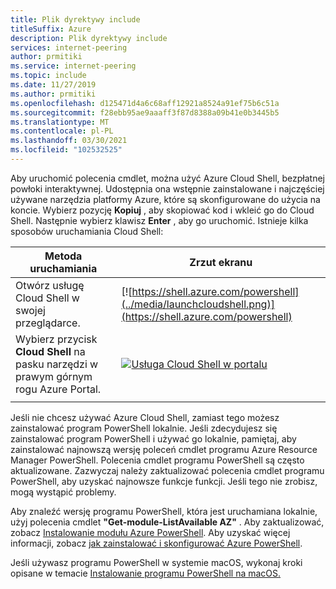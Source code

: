 ```yaml
---
title: Plik dyrektywy include
titleSuffix: Azure
description: Plik dyrektywy include
services: internet-peering
author: prmitiki
ms.service: internet-peering
ms.topic: include
ms.date: 11/27/2019
ms.author: prmitiki
ms.openlocfilehash: d125471d4a6c68aff12921a8524a91ef75b6c51a
ms.sourcegitcommit: f28ebb95ae9aaaff3f87d8388a09b41e0b3445b5
ms.translationtype: MT
ms.contentlocale: pl-PL
ms.lasthandoff: 03/30/2021
ms.locfileid: "102532525"
---
```

Aby uruchomić polecenia cmdlet, można użyć Azure Cloud Shell, bezpłatnej powłoki interaktywnej. Udostępnia ona wstępnie zainstalowane i najczęściej używane narzędzia platformy Azure, które są skonfigurowane do użycia na koncie. Wybierz pozycję **Kopiuj** , aby skopiować kod i wkleić go do Cloud Shell. Następnie wybierz klawisz **Enter** , aby go uruchomić. Istnieje kilka sposobów uruchamiania Cloud Shell:


| Metoda uruchamiania | Zrzut ekranu  |
|-----------------------------------------------|---|
| Otwórz usługę Cloud Shell w swojej przeglądarce. | [![https://shell.azure.com/powershell](../media/launchcloudshell.png)](https://shell.azure.com/powershell) |
| Wybierz przycisk **Cloud Shell** na pasku narzędzi w prawym górnym rogu Azure Portal. | [![Usługa Cloud Shell w portalu](../media/cloud-shell-menu.png)](https://portal.azure.com) |
|  |  |


Jeśli nie chcesz używać Azure Cloud Shell, zamiast tego możesz zainstalować program PowerShell lokalnie. Jeśli zdecydujesz się zainstalować program PowerShell i używać go lokalnie, pamiętaj, aby zainstalować najnowszą wersję poleceń cmdlet programu Azure Resource Manager PowerShell. Polecenia cmdlet programu PowerShell są często aktualizowane. Zazwyczaj należy zaktualizować polecenia cmdlet programu PowerShell, aby uzyskać najnowsze funkcje funkcji. Jeśli tego nie zrobisz, mogą wystąpić problemy.

Aby znaleźć wersję programu PowerShell, która jest uruchamiana lokalnie, użyj polecenia cmdlet **"Get-module-ListAvailable AZ"** . Aby zaktualizować, zobacz [Instalowanie modułu Azure PowerShell](/powershell/azure/azurerm/install-azurerm-ps). Aby uzyskać więcej informacji, zobacz [jak zainstalować i skonfigurować Azure PowerShell](/powershell/azure/azurerm/overview).

Jeśli używasz programu PowerShell w systemie macOS, wykonaj kroki opisane w temacie [Instalowanie programu PowerShell na macOS.](/powershell/scripting/install/installing-powershell-core-on-macos)